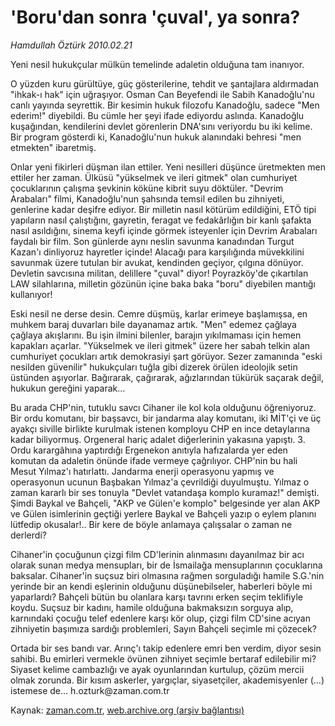 # 'Boru'dan sonra 'çuval', ya sonra?

*Hamdullah Öztürk 2010.02.21*

<td class="columnist-detail">
<p>Yeni nesil hukukçular mülkün temelinde adaletin olduğuna tam inanıyor.</p>
<p>
<div id="haberMetinDiv">
<p>O yüzden kuru gürültüye, güç gösterilerine, tehdit ve şantajlara aldırmadan "ihkak-ı hak" için uğraşıyor. Osman Can Beyefendi ile Sabih Kanadoğlu'nu canlı yayında seyrettik. Bir kesimin hukuk filozofu Kanadoğlu, sadece "Men ederim!" diyebildi. Bu cümle her şeyi ifade ediyordu aslında. Kanadoğlu kuşağından, kendilerini devlet görenlerin DNA'sını veriyordu bu iki kelime. Bir program gösterdi ki, Kanadoğlu'nun hukuk alanındaki behresi "men etmekten" ibaretmiş.
<p>Onlar yeni fikirleri düşman ilan ettiler. Yeni nesilleri düşünce üretmekten men ettiler her zaman. Ülküsü "yükselmek ve ileri gitmek" olan cumhuriyet çocuklarının çalışma şevkinin köküne kibrit suyu döktüler. "Devrim Arabaları" filmi, Kanadoğlu'nun şahsında temsil edilen bu zihniyeti, genlerine kadar deşifre ediyor. Bir milletin nasıl kötürüm edildiğini, ETÖ tipi yapıların nasıl çalıştığını, gayretin, feragat ve fedakârlığın bir kanlı şafakta nasıl asıldığını, sinema keyfi içinde görmek isteyenler için Devrim Arabaları faydalı bir film. Son günlerde aynı neslin savunma kanadından Turgut Kazan'ı dinliyoruz hayretler içinde! Alacağı para karşılığında müvekkilini savunmak üzere tutulan bir avukat, kendinden geçiyor, çılgına dönüyor. Devletin savcısına militan, delillere "çuval" diyor! Poyrazköy'de çıkartılan LAW silahlarına, milletin gözünün içine baka baka "boru" diyebilen mantığı kullanıyor!
<p>Eski nesil ne derse desin. Cemre düşmüş, karlar erimeye başlamışsa, en muhkem baraj duvarları bile dayanamaz artık. "Men" edemez çağlaya çağlaya akışlarını. Bu işin ilmini bilenler, barajın yıkılmaması için hemen kapakları açarlar. "Yükselmek ve ileri gitmek" üzere her sabah telkin alan cumhuriyet çocukları artık demokrasiyi şart görüyor. Sezer zamanında "eski nesilden güvenilir" hukukçuları tuğla gibi dizerek örülen ideolojik setin üstünden aşıyorlar. Bağırarak, çağırarak, ağızlarından tükürük saçarak değil, hukukun gereğini yaparak... 
<p>Bu arada CHP'nin, tutuklu savcı Cihaner ile kol kola olduğunu öğreniyoruz. Bir ordu komutanı, bir başsavcı, bir jandarma alay komutanı, iki MİT'çi ve üç ayakçı siville birlikte kurulmak istenen komployu CHP en ince detaylarına kadar biliyormuş. Orgeneral hariç adalet diğerlerinin yakasına yapıştı. 3. Ordu karargâhına yaptırdığı Ergenekon anıtıyla hafızalarda yer eden komutan da adaletin önünde ifade vermeye çağrılıyor. CHP'nin bu hali Mesut Yılmaz'ı hatırlattı. Jandarma enerji operasyonu yapmış ve operasyonun ucunun Başbakan Yılmaz'a çevrildiği duyulmuştu. Yılmaz o zaman kararlı bir ses tonuyla "Devlet vatandaşa komplo kuramaz!" demişti. Şimdi Baykal ve Bahçeli, "AKP ve Gülen'e komplo" belgesinde yer alan AKP ve Gülen isimlerinin geçtiği yerlere Baykal ve Bahçeli yazıp o eylem planını lütfedip okusalar!.. Bir kere de böyle anlamaya çalışsalar o zaman ne derlerdi?
<p>Cihaner'in çocuğunun çizgi film CD'lerinin alınmasını dayanılmaz bir acı olarak sunan medya mensupları, bir de İsmailağa mensuplarının çocuklarına baksalar. Cihaner'in suçsuz biri olmasına rağmen sorguladığı hamile S.G.'nin yerinde bir an kendi eşlerinin olduğunu düşünebilseler, haberleri böyle mi yaparlardı? Bahçeli bütün bu olanlara karşı tavrını erken seçim teklifiyle koydu. Suçsuz bir kadını, hamile olduğuna bakmaksızın sorguya alıp, karnındaki çocuğu telef edenlere karşı kör olup, çizgi film CD'sine acıyan zihniyetin başımıza sardığı problemleri, Sayın Bahçeli seçimle mi çözecek?
<p>Ortada bir ses bandı var. Arınç'ı takip edenlere emri ben verdim, diyor sesin sahibi. Bu emirleri vermekle övünen zihniyet seçimle bertaraf edilebilir mi? Siyaset kelime cambazlığı ve ayak oyunlarından kurtulup, çözüm mercii olmak zorunda. Bir kısım askerler, yargıçlar, siyasetçiler, akademisyenler (...) istemese de... h.ozturk@zaman.com.tr</p></p></p></p></p></p></div>
</p>
<a href="http://web.archive.org/web/20110107110753/mailto:h.ozturk@zaman.com.tr">
</a></td>

Kaynak: [zaman.com.tr](http://zaman.com.tr/yazar.do?yazino=953840), [web.archive.org (arşiv bağlantısı)](http://web.archive.org/web/20110107110753/http://www.zaman.com.tr/yazar.do?yazino=953840)

